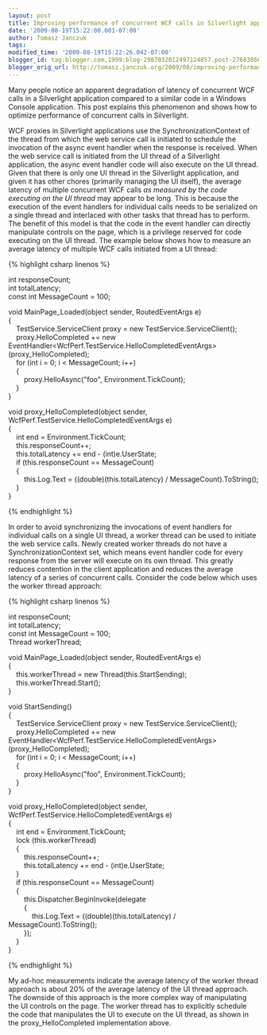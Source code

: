 ```yaml
---
layout: post
title: Improving performance of concurrent WCF calls in Silverlight applications
date: '2009-08-19T15:22:00.001-07:00'
author: Tomasz Janczuk
tags: 
modified_time: '2009-08-19T15:22:26.042-07:00'
blogger_id: tag:blogger.com,1999:blog-2987032012497124857.post-27603866402551564
blogger_orig_url: http://tomasz.janczuk.org/2009/08/improving-performance-of-concurrent-wcf.html
---
```





Many people notice an apparent degradation of latency of concurrent WCF calls in a Silverlight application compared to a similar code in a Windows Console application. This post explains this phenomenon and shows how to optimize performance of concurrent calls in Silverlight.  

WCF proxies in Silverlight applications use the SynchronizationContext of the thread from which the web service call is initiated to schedule the invocation of the async event handler when the response is received. When the web service call is initiated from the UI thread of a Silverlight application, the async event handler code will also execute on the UI thread. Given that there is only one UI thread in the Silverlight application, and given it has other chores (primarily managing the UI itself), the average latency of multiple concurrent WCF calls *as measured by the code executing on the UI thread* may appear to be long. This is because the execution of the event handlers for individual calls needs to be serialized on a single thread and interlaced with other tasks that thread has to perform. The benefit of this model is that the code in the event handler can directly manipulate controls on the page, which is a privilege reserved for code executing on the UI thread. The example below shows how to measure an average latency of multiple WCF calls initiated from a UI thread:  

{% highlight csharp linenos %}


int responseCount;       
int totalLatency;        
const int MessageCount = 100;     

void MainPage_Loaded(object sender, RoutedEventArgs e)       
{        
    TestService.ServiceClient proxy = new TestService.ServiceClient();        
    proxy.HelloCompleted += new EventHandler<WcfPerf.TestService.HelloCompletedEventArgs>(proxy_HelloCompleted);        
    for (int i = 0; i < MessageCount; i++)        
    {        
        proxy.HelloAsync("foo", Environment.TickCount);        
    }        
}     

void proxy_HelloCompleted(object sender, WcfPerf.TestService.HelloCompletedEventArgs e)       
{        
    int end = Environment.TickCount;        
    this.responseCount++;        
    this.totalLatency += end - (int)e.UserState;              
    if (this.responseCount == MessageCount)        
    {        
        this.Log.Text = ((double)(this.totalLatency) / MessageCount).ToString();        
    }        
}     

{% endhighlight %}

  

In order to avoid synchronizing the invocations of event handlers for individual calls on a single UI thread, a worker thread can be used to initiate the web service calls. Newly created worker threads do not have a SynchronizationContext set, which means event handler code for every response from the server will execute on its own thread. This greatly reduces contention in the client application and reduces the average latency of a series of concurrent calls. Consider the code below which uses the worker thread approach:  

{% highlight csharp linenos %}


int responseCount;       
int totalLatency;        
const int MessageCount = 100;        
Thread workerThread;     

void MainPage_Loaded(object sender, RoutedEventArgs e)       
{        
    this.workerThread = new Thread(this.StartSending);        
    this.workerThread.Start();        
}     

void StartSending()       
{        
    TestService.ServiceClient proxy = new TestService.ServiceClient();        
    proxy.HelloCompleted += new EventHandler<WcfPerf.TestService.HelloCompletedEventArgs>(proxy_HelloCompleted);        
    for (int i = 0; i < MessageCount; i++)        
    {        
        proxy.HelloAsync("foo", Environment.TickCount);        
    }        
}     

void proxy_HelloCompleted(object sender, WcfPerf.TestService.HelloCompletedEventArgs e)       
{        
    int end = Environment.TickCount;        
    lock (this.workerThread)        
    {        
        this.responseCount++;        
        this.totalLatency += end - (int)e.UserState;        
    }        
    if (this.responseCount == MessageCount)        
    {        
        this.Dispatcher.BeginInvoke(delegate        
        {        
            this.Log.Text = ((double)(this.totalLatency) / MessageCount).ToString();        
        });        
    }        
} 

{% endhighlight %}

  

My ad-hoc measurements indicate the average latency of the worker thread approach is about 20% of the average latency of the UI thread approach. The downside of this approach is the more complex way of manipulating the UI controls on the page. The worker thread has to explicitly schedule the code that manipulates the UI to execute on the UI thread, as shown in the proxy_HelloCompleted implementation above.   